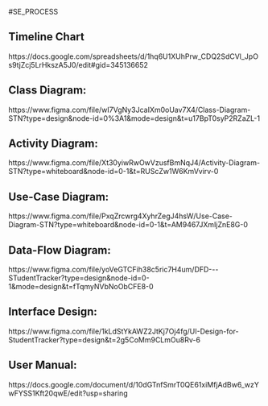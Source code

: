 #SE_PROCESS

<h2>Timeline Chart</h2>
https://docs.google.com/spreadsheets/d/1hq6U1XUhPrw_CDQ2SdCVl_JpOs9tjZcj5LrHkszA5J0/edit#gid=345136652

<h2>Class Diagram:</h2>
https://www.figma.com/file/wI7VgNy3JcaIXm0oUav7X4/Class-Diagram-STN?type=design&node-id=0%3A1&mode=design&t=u17BpT0syP2RZaZL-1

<h2>Activity Diagram:</h2>
https://www.figma.com/file/Xt30yiwRwOwVzusfBmNqJ4/Activity-Diagram-STN?type=whiteboard&node-id=0-1&t=RUScZw1W6KmVvirv-0

<h2>Use-Case Diagram:</h2>
https://www.figma.com/file/PxqZrcwrg4XyhrZegJ4hsW/Use-Case-Diagram-STN?type=whiteboard&node-id=0-1&t=AM9467JXmIjZnE8G-0

<h2>Data-Flow Diagram:</h2>
https://www.figma.com/file/yoVeGTCFih38c5ric7H4um/DFD---STudentTracker?type=design&node-id=0-1&mode=design&t=fTqmyNVbNoObCFE8-0

<h2>Interface Design:</h2>
https://www.figma.com/file/1kLdStYkAWZ2JtKj7Oj4fg/UI-Design-for-StudentTracker?type=design&t=2g5CoMm9CLmOu8Rv-6

<h2>User Manual: </h2>
https://docs.google.com/document/d/10dGTnfSmrT0QE61xiMfjAdBw6_wzYwFYSS1Kft20qwE/edit?usp=sharing
